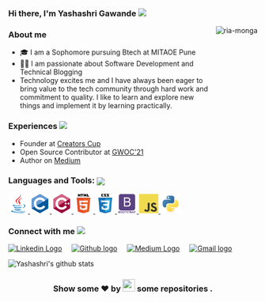 ### Hi there, I'm Yashashri Gawande <img src="https://github.com/TheDudeThatCode/TheDudeThatCode/blob/master/Assets/Hi.gif" width="39px"> 

<img align="right" src="https://user-images.githubusercontent.com/62502140/118968813-ffe83c00-b989-11eb-8bcd-45f41037092b.png" alt="ria-monga" height="400" />

### About me 
<ul>
 <li>🎓 I am a Sophomore pursuing Btech at MITAOE Pune</li>
<li>👨‍💻 I am passionate about Software Development and Technical Blogging</li>
<li>Technology excites me and I have always been eager to bring value to the tech community through hard work and commitment to quality. I like to learn and explore new things and implement it by learning practically.</li>
  </ul>

### Experiences <img src="https://github.com/TheDudeThatCode/TheDudeThatCode/blob/master/Assets/Medal.gif" width="30px">

 - Founder at [Creators Cup](https://creatorscup.github.io/) 
 - Open Source Contributor at [GWOC'21](https://gwoc.girlscript.tech/)
 - Author on [Medium](https://medium.com/) 


<h3 align="left">Languages and Tools: <img align="center" src="https://github.com/TheDudeThatCode/TheDudeThatCode/blob/master/Assets/Developer.gif" width="49px"></h3>
<p align="left"> <a href="https://www.java.com" target="_blank"> <img src="https://raw.githubusercontent.com/devicons/devicon/master/icons/java/java-original.svg" alt="java" width="40" height="40"/> </a>    <a href="https://www.cprogramming.com/" target="_blank"> <img src="https://raw.githubusercontent.com/devicons/devicon/master/icons/c/c-original.svg" alt="c" width="40" height="40"/> </a>    <a href="https://www.w3schools.com/cpp/" target="_blank"> <img src="https://raw.githubusercontent.com/devicons/devicon/master/icons/cplusplus/cplusplus-original.svg" alt="cplusplus" width="40" height="40"/> </a> 
   <a href="https://www.w3.org/html/" target="_blank"> <img src="https://raw.githubusercontent.com/devicons/devicon/master/icons/html5/html5-original-wordmark.svg" alt="html5" width="40" height="40"/> </a>   <a href="https://www.w3schools.com/css/" target="_blank"> <img src="https://raw.githubusercontent.com/devicons/devicon/master/icons/css3/css3-original-wordmark.svg" alt="css3" width="40" height="40"/> </a>    <a href="https://getbootstrap.com" target="_blank"> <img src="https://raw.githubusercontent.com/devicons/devicon/master/icons/bootstrap/bootstrap-plain-wordmark.svg" alt="bootstrap" width="40" height="40"/> </a>      <a href="https://developer.mozilla.org/en-US/docs/Web/JavaScript" target="_blank"> <img src="https://raw.githubusercontent.com/devicons/devicon/master/icons/javascript/javascript-original.svg" alt="javascript" width="40" height="40"/> </a> <a href="https://www.python.org" target="_blank"> <img src="https://raw.githubusercontent.com/devicons/devicon/master/icons/python/python-original.svg" alt="python" width="40" height="40"/> </a> </p>


### Connect with me <img src="https://github.com/TheDudeThatCode/TheDudeThatCode/blob/master/Assets/Handshake.gif" height="32px">

[<img src="https://github.com/TheDudeThatCode/TheDudeThatCode/blob/master/Assets/Linkedin.svg" alt="Linkedin Logo" width="32">](http://www.linkedin.com/in/yashashri-gawande-3b7109206) &nbsp; &nbsp; [<img src="https://cdn.svgporn.com/logos/github-icon.svg" alt="Github logo" width="34">](http://github.com/YashashriGawande) &nbsp; &nbsp;   [<img src="https://user-images.githubusercontent.com/69964629/117806794-67aad280-b278-11eb-98e5-1f00b6c77b84.png" alt="Medium Logo" width="30">](https://medium.com/@yashashrigawande02) &nbsp; &nbsp; [<img src="https://github.com/TheDudeThatCode/TheDudeThatCode/blob/master/Assets/Gmail.svg" alt="Gmail logo" height="32">](mailto:yashashrigawande02@gmail.com)

![Yashashri's github stats](https://github-readme-stats.vercel.app/api?username=YashashriGawande&show_icons=true&hide_border=true)
<br />
<h3 align="center">Show some ❤ by <img src="https://imgur.com/o7ncZFp.jpg" height=25px width=25px> some repositories .</h3>
